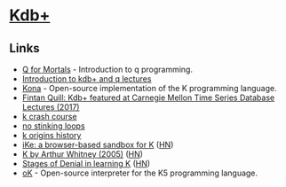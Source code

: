 # [Kdb+](https://kx.com/)

## Links

- [Q for Mortals](https://code.kx.com/q4m3/) - Introduction to q programming.
- [Introduction to kdb+ and q lectures](https://www.youtube.com/watch?v=8eoysfqO3UY)
- [Kona](https://github.com/kevinlawler/kona) - Open-source implementation of the K programming language.
- [Fintan Quill: Kdb+ featured at Carnegie Mellon Time Series Database Lectures (2017)](https://www.youtube.com/watch?v=Dy0SjrT3tB4)
- [k crash course](https://github.com/kparc/kcc#readme)
- [no stinking loops](http://nsl.com/)
- [k origins history](https://kparc.io/)
- [iKe: a browser-based sandbox for K](http://johnearnest.github.io/ok/ike/ike.html) ([HN](https://news.ycombinator.com/item?id=21886380))
- [K by Arthur Whitney (2005)](http://archive.vector.org.uk/art10010830) ([HN](https://news.ycombinator.com/item?id=22060537))
- [Stages of Denial in learning K](http://nsl.com/papers/denial.html) ([HN](https://news.ycombinator.com/item?id=22504106))
- [oK](https://github.com/JohnEarnest/ok) - Open-source interpreter for the K5 programming language.
